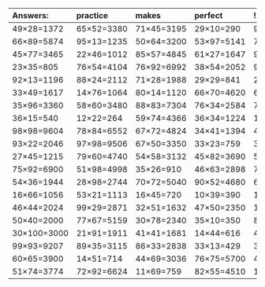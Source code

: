 | Answers: | practice | makes | perfect | ! |
| :--- | :--- | :--- | :--- | :--- |
| 49×28=1372 | 65×52=3380 | 71×45=3195 | 29×10=290 | 98×24=2352 | 
| 66×89=5874 | 95×13=1235 | 50×64=3200 | 53×97=5141 | 72×10=720 | 
| 45×77=3465 | 22×46=1012 | 85×57=4845 | 61×27=1647 | 96×95=9120 | 
| 23×35=805 | 76×54=4104 | 76×92=6992 | 38×54=2052 | 95×26=2470 | 
| 92×13=1196 | 88×24=2112 | 71×28=1988 | 29×29=841 | 23×81=1863 | 
| 33×49=1617 | 14×76=1064 | 80×14=1120 | 66×70=4620 | 62×21=1302 | 
| 35×96=3360 | 58×60=3480 | 88×83=7304 | 76×34=2584 | 76×80=6080 | 
| 36×15=540 | 12×22=264 | 59×74=4366 | 36×34=1224 | 16×25=400 | 
| 98×98=9604 | 78×84=6552 | 67×72=4824 | 34×41=1394 | 49×80=3920 | 
| 93×22=2046 | 97×98=9506 | 67×50=3350 | 33×23=759 | 36×37=1332 | 
| 27×45=1215 | 79×60=4740 | 54×58=3132 | 45×82=3690 | 56×68=3808 | 
| 75×92=6900 | 51×98=4998 | 35×26=910 | 46×63=2898 | 78×67=5226 | 
| 54×36=1944 | 28×98=2744 | 70×72=5040 | 90×52=4680 | 65×67=4355 | 
| 16×66=1056 | 53×21=1113 | 16×45=720 | 10×39=390 | 16×16=256 | 
| 46×44=2024 | 99×29=2871 | 32×51=1632 | 47×50=2350 | 11×53=583 | 
| 50×40=2000 | 77×67=5159 | 30×78=2340 | 35×10=350 | 84×85=7140 | 
| 30×100=3000 | 21×91=1911 | 41×41=1681 | 14×44=616 | 47×40=1880 | 
| 99×93=9207 | 89×35=3115 | 86×33=2838 | 33×13=429 | 35×67=2345 | 
| 60×65=3900 | 14×51=714 | 44×69=3036 | 76×75=5700 | 42×32=1344 | 
| 51×74=3774 | 72×92=6624 | 11×69=759 | 82×55=4510 | 19×17=323 | 
